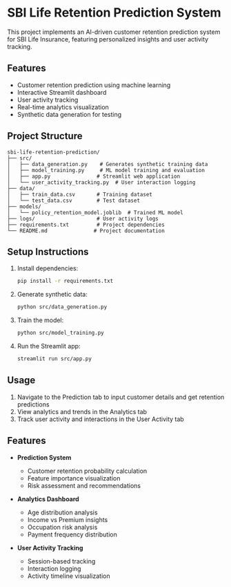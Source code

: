 # SBI Life Retention Prediction System

This project implements an AI-driven customer retention prediction system for SBI Life Insurance, featuring personalized insights and user activity tracking.

## Features

- Customer retention prediction using machine learning
- Interactive Streamlit dashboard
- User activity tracking
- Real-time analytics visualization
- Synthetic data generation for testing

## Project Structure

```
sbi-life-retention-prediction/
├── src/
│   ├── data_generation.py    # Generates synthetic training data
│   ├── model_training.py     # ML model training and evaluation
│   ├── app.py               # Streamlit web application
│   └── user_activity_tracking.py  # User interaction logging
├── data/
│   ├── train_data.csv       # Training dataset
│   └── test_data.csv        # Test dataset
├── models/
│   └── policy_retention_model.joblib  # Trained ML model
├── logs/                    # User activity logs
├── requirements.txt         # Project dependencies
└── README.md               # Project documentation
```

## Setup Instructions

1. Install dependencies:
   ```bash
   pip install -r requirements.txt
   ```

2. Generate synthetic data:
   ```bash
   python src/data_generation.py
   ```

3. Train the model:
   ```bash
   python src/model_training.py
   ```

4. Run the Streamlit app:
   ```bash
   streamlit run src/app.py
   ```

## Usage

1. Navigate to the Prediction tab to input customer details and get retention predictions
2. View analytics and trends in the Analytics tab
3. Track user activity and interactions in the User Activity tab

## Features

- **Prediction System**
  - Customer retention probability calculation
  - Feature importance visualization
  - Risk assessment and recommendations

- **Analytics Dashboard**
  - Age distribution analysis
  - Income vs Premium insights
  - Occupation risk analysis
  - Payment frequency distribution

- **User Activity Tracking**
  - Session-based tracking
  - Interaction logging
  - Activity timeline visualization
